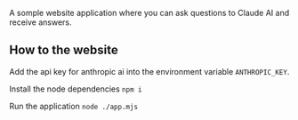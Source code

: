 A somple website application where you can ask questions to Claude AI and receive answers.

## How to the website
Add the api key for anthropic ai into the environment variable `ANTHROPIC_KEY`.

Install the node dependencies
`npm i`

Run the application
`node ./app.mjs`
